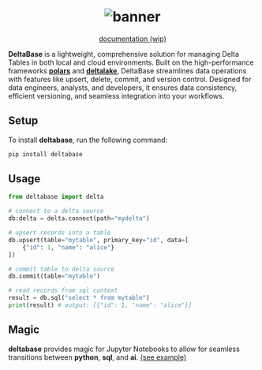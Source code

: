 <h1 align="center">
  <img src="./docs/assets/banner.svg" alt="banner">
  <br>
</h1>

<p align="center">
  <a href="https://uname-n.github.io/deltabase">documentation (wip)</a>
</p>

**DeltaBase** is a lightweight, comprehensive solution for managing Delta Tables in both local and cloud environments. Built on the high-performance frameworks [**polars**](https://github.com/pola-rs/polars) and [**deltalake**](https://github.com/delta-io/delta-rs), DeltaBase streamlines data operations with features like upsert, delete, commit, and version control. Designed for data engineers, analysts, and developers, it ensures data consistency, efficient versioning, and seamless integration into your workflows.

## Setup
To install **deltabase**, run the following command:
```bash
pip install deltabase
```

## Usage
```python
from deltabase import delta

# connect to a delta source
db:delta = delta.connect(path="mydelta")

# upsert records into a table 
db.upsert(table="mytable", primary_key="id", data=[
    {"id": 1, "name": "alice"}
])

# commit table to delta source
db.commit(table="mytable")

# read records from sql context
result = db.sql("select * from mytable")
print(result) # output: [{"id": 1, "name": "alice"}]
```

## Magic
**deltabase** provides magic for Jupyter Notebooks to allow for seamless transitions between **python**, **sql**, and **ai**. [(see example)](https://github.com/uname-n/deltabase/blob/master/examples/magic.ipynb)